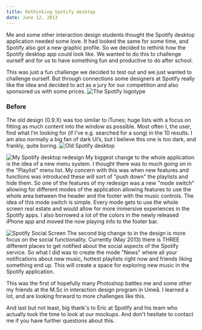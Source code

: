 ```yaml
---
title: Rethinking Spotify desktop
date: June 12, 2013
---
```

Me and some other interaction design students thought the Spotify desktop application needed some love. It had looked the same for some time, and Spotify also got a new graphic profile. So we decided to rethink how the Spotify desktop app could look like. We wanted to do this to challenge ourself and for us to have something fun and productive to do after school.

This was just a fun challenge we decided to test out and we just wanted to challenge ourself. But through connections some designers at Spotify really like the idea and decided to act as a jury for our competition and also sponsored us with some prices.
![The Spotify logotype](img/spotify-logo.png)

### Before
The old design (0.9.X) was too similar to iTunes; huge lists with a focus on fitting as much content into the window as possible. Most often I, the user, find what I’m looking for (if I’ve e.g. searched for a song) in the 10 results. I am also normally a big fan of dark UI’s, but I believe this one is too dark, and frankly, quite boring.
![Old Spotify desktop](img/old-spotify.jpg)

![My Spotify desktop redesign](img/spotify1.png)
My biggest change to the whole application is the idea of a new menu system. I thought there was to much going on in the "Playlist" menu list. My concern with this was when new features and functions was introduced these will sort of "push down" the playlists and hide them. So one of the features of my redesign was a new "mode switch" allowing for different modes of the application allowing features to use the whole area between the header and the footer with the music controls. The idea of this mode switch is simple. Every mode gets to use the whole screen real estate and would allow for more immersive experiences in the Spotify apps. I also borrowed a lot of the colors in the newly released iPhone app and moved the now playing info to the footer bar.

![Spotify Social Screen](img/spotify2.png)
The second big change to in the design is more focus on the social functionality. Currently (May 2013) there is THREE different places to get notified about the social aspects of the Spotify service. So what I did was to create the mode "News" where all your notifications about new music, hottest playlists right now and friends liking something end up. This will create a space for exploring new music in the Spotify application.

This was the first of hopefully many Photoshop battles me and some other my friends at the M.Sc in interaction design program in Umeå. I learned a lot, and are looking forward to more challenges like this.

And last but not least, big thank's to Eric at Spotify and his team who actually took the time to look at our mockups. And don't hesitate to contact me if you have further questions about this.
